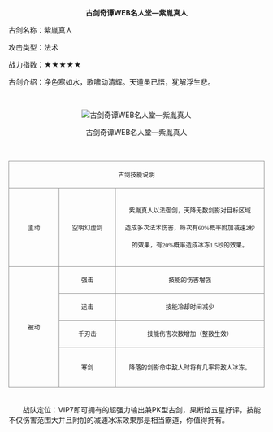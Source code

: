 <p style="TEXT-ALIGN:center"><B>古剑奇谭WEB名人堂—紫胤真人</B>
 
<p>古剑名称：紫胤真人</p>
<p>攻击类型：法术<p>战力指数：★★★★★
<p>古剑介绍：净色寒如水，歌啸动清辉。天道虽已悟，犹解浮生悲。</p><p style="text-align: center;">&nbsp;</p><p style="text-align: center;"><img title="古剑奇谭WEB名人堂—紫胤真人" alt="古剑奇谭WEB名人堂—紫胤真人" src="http://dev.36b.me/current/gjqt/img/resource/402.jpg"></p><p style="text-align: center;">古剑奇谭WEB名人堂—紫胤真人</p><p>&nbsp;</p><table width="529"><tbody><tr style="height: 40px;"><td style="padding: 1px; border: 1px solid rgb(150, 150, 150); border-image: none;" colspan="3" valign="middle" width="529"><p style="text-align: center;"><span style="font-family: 宋体; font-size: 12px;">古剑技能说明</span></p></td></tr><tr style="height: 154px;"><td style="border-width: medium 1px 1px; border-style: none solid solid; border-color: currentColor rgb(150, 150, 150) rgb(150, 150, 150); padding: 1px;" valign="middle" width="103"><p style="text-align: center;"><span style="font-family: 宋体; font-size: 12px;">主动</span></p></td><td style="border-width: 1px 1px 1px medium; border-style: solid solid solid none; border-color: rgb(150, 150, 150) rgb(150, 150, 150) rgb(150, 150, 150) currentColor; padding: 1px;" valign="middle" width="116"><p style="text-align: center;"><span style="font-family: 宋体; font-size: 12px;">空明幻虚剑</span></p></td><td style="border-width: 1px 1px 1px medium; border-style: solid solid solid none; border-color: rgb(150, 150, 150) rgb(150, 150, 150) rgb(150, 150, 150) currentColor; padding: 1px;" valign="middle" width="311"><p style="text-align: center;"><span style="font-family: 宋体; font-size: 12px;">紫胤真人以法御剑，天降无数剑影对目标区域</span></p><p style="text-align: center;"><span style="font-family: 宋体; font-size: 12px;">造成多次法术伤害，每次有<span style="font-family: Times New Roman;">60%</span><span style="font-family: 宋体;">概率附加减速</span><span style="font-family: Times New Roman;">2</span><span style="font-family: 宋体;">秒</span></span></p><p style="text-align: center;"><span style="font-family: 宋体; font-size: 12px;">的效果，有<span style="font-family: Times New Roman;">20%</span><span style="font-family: 宋体;">概率造成冰冻</span><span style="font-family: Times New Roman;">1.5</span><span style="font-family: 宋体;">秒的效果。</span></span></p></td></tr><tr style="height: 43px;"><td style="border-width: medium 1px 1px; border-style: none solid solid; border-color: currentColor rgb(150, 150, 150) rgb(150, 150, 150); padding: 1px;" rowspan="4" valign="middle" width="103"><p style="text-align: center;"><span style="font-family: 宋体; font-size: 12px;">被动</span></p></td><td style="border-width: medium 1px 1px medium; border-style: none solid solid none; border-color: currentColor rgb(150, 150, 150) rgb(150, 150, 150) currentColor; padding: 1px;" valign="middle" width="116"><p style="text-align: center;"><span style="font-family: 宋体; font-size: 12px;">强击</span></p></td><td style="border-width: medium 1px 1px medium; border-style: none solid solid none; border-color: currentColor rgb(150, 150, 150) rgb(150, 150, 150) currentColor; padding: 1px;" valign="middle" width="311"><p style="text-align: center;"><span style="font-family: 宋体; font-size: 12px;">技能的伤害增强</span></p></td></tr><tr style="height: 43px;"><td style="border-width: medium 1px 1px medium; border-style: none solid solid none; border-color: currentColor rgb(150, 150, 150) rgb(150, 150, 150) currentColor; padding: 1px;" valign="middle" width="116"><p style="text-align: center;"><span style="font-family: 宋体; font-size: 12px;">迅击</span></p></td><td style="border-width: medium 1px 1px medium; border-style: none solid solid none; border-color: currentColor rgb(150, 150, 150) rgb(150, 150, 150) currentColor; padding: 1px;" valign="middle" width="311"><p style="text-align: center;"><span style="font-family: 宋体; font-size: 12px;">技能冷却时间减少</span></p></td></tr><tr style="height: 43px;"><td style="border-width: medium 1px 1px medium; border-style: none solid solid none; border-color: currentColor rgb(150, 150, 150) rgb(150, 150, 150) currentColor; padding: 1px;" valign="middle" width="116"><p style="text-align: center;"><span style="font-family: 宋体; font-size: 12px;">千刃击</span></p></td><td style="border-width: medium 1px 1px medium; border-style: none solid solid none; border-color: currentColor rgb(150, 150, 150) rgb(150, 150, 150) currentColor; padding: 1px;" valign="middle" width="311"><p style="text-align: center;"><span style="font-family: 宋体; font-size: 12px;">技能伤害次数增加（整数生效）</span></p></td></tr><tr style="height: 79px;"><td style="border-width: medium 1px 1px medium; border-style: none solid solid none; border-color: currentColor rgb(150, 150, 150) rgb(150, 150, 150) currentColor; padding: 1px;" valign="middle" width="116"><p style="text-align: center;"><span style="font-family: 宋体; font-size: 12px;">寒剑</span></p></td><td style="border-width: medium 1px 1px medium; border-style: none solid solid none; border-color: currentColor rgb(150, 150, 150) rgb(150, 150, 150) currentColor; padding: 1px;" valign="middle" width="311"><p style="text-align: center;"><span style="font-family: 宋体; font-size: 12px;">降落的剑影命中敌人时将有几率将敌人冰冻。</span></p></td></tr></tbody></table><p><br>　　战队定位：VIP7即可拥有的超强力输出兼PK型古剑，果断给五星好评，技能不仅伤害范围大并且附加的减速冰冻效果那是相当霸道，你值得拥有。</p></ul>
